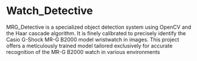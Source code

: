 # Watch_Detective
MRG_Detective is a specialized object detection system using OpenCV and the Haar cascade algorithm. It is finely calibrated to precisely identify the Casio G-Shock MR-G B2000 model wristwatch in images. This project offers a meticulously trained model tailored exclusively for accurate recognition of the MR-G B2000 watch in various environments
